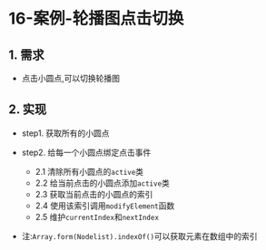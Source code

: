 # 16-案例-轮播图点击切换

## 1. 需求

- 点击小圆点,可以切换轮播图

## 2. 实现

- step1. 获取所有的小圆点
- step2. 给每一个小圆点绑定点击事件
  - 2.1 清除所有小圆点的`active`类
  - 2.2 给当前点击的小圆点添加`active`类
  - 2.3 获取当前点击的小圆点的索引
  - 2.4 使用该索引调用`modifyElement`函数
  - 2.5 维护`currentIndex`和`nextIndex`

- 注:`Array.form(Nodelist).indexOf()`可以获取元素在数组中的索引